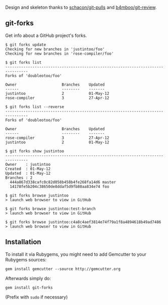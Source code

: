Design and skeleton thanks to [schacon/git-pulls](https://github.com/schacon/git-pulls) and [b4mboo/git-review](https://github.com/b4mboo/git-review).


git-forks
----------

Get info about a GitHub project's forks.

    $ git forks update
    Checking for new branches in 'justintoo/foo'
    Checking for new branches in 'rose-compiler/foo'

    $ git forks list
    --------------------------------------------------------------------------------
    Forks of 'doubleotoo/foo'

    Owner                    Branches    Updated
    ------                   --------    -------
    justintoo                2           01-May-12
    rose-compiler            3           27-Apr-12

    $ git forks list --reverse
    --------------------------------------------------------------------------------
    Forks of 'doubleotoo/foo'

    Owner                    Branches    Updated
    ------                   --------    -------
    rose-compiler            3           27-Apr-12
    justintoo                2           01-May-12

    $ git forks show justintoo
    --------------------------------------------------------------------------------
    Owner    : justintoo
    Created  : 01-May-12
    Updated  : 01-May-12
    Branches : 2
      444a867d338cafc0c82d058b458b4fe268fa14d6 master
      14178fe5b204c38650de8ddaf5d9fb80aa834e74 foo

    $ git forks browse justintoo
    > launch web browser to view in GitHub

    $ git forks browse justintoo:test-branch
    > launch web browser to view in GitHub

    $ git forks browse justintoo:c4a8c4aef3814e74f79a1f8a4894618b49ad7486
    > launch web browser to view in GitHub


Installation
------------

To install it via Rubygems, you might need to add Gemcutter to your Rubygems sources:

    gem install gemcutter --source http://gemcutter.org

Afterwards simply do:

    gem install git-forks

(Prefix with `sudo` if necessary)
